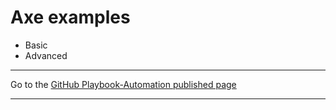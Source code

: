 # Axe examples

  * Basic
  * Advanced

<hr>

Go to the [GitHub Playbook-Automation published page](https://akingkci.github.io/Playbook-Automation/)

<hr>
